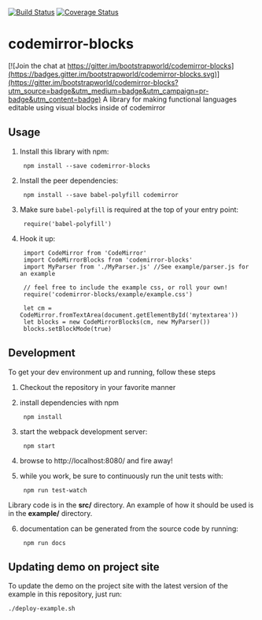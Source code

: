 [![Build Status](https://travis-ci.org/bootstrapworld/codemirror-blocks.svg?branch=master)](https://travis-ci.org/bootstrapworld/codemirror-blocks)
[![Coverage Status](https://coveralls.io/repos/bootstrapworld/codemirror-blocks/badge.svg?branch=master&service=github)](https://coveralls.io/github/bootstrapworld/codemirror-blocks?branch=master)

# codemirror-blocks

[![Join the chat at https://gitter.im/bootstrapworld/codemirror-blocks](https://badges.gitter.im/bootstrapworld/codemirror-blocks.svg)](https://gitter.im/bootstrapworld/codemirror-blocks?utm_source=badge&utm_medium=badge&utm_campaign=pr-badge&utm_content=badge)
A library for making functional languages editable using visual blocks inside of codemirror

## Usage

1. Install this library with npm:

        npm install --save codemirror-blocks

2. Install the peer dependencies:

        npm install --save babel-polyfill codemirror

3. Make sure `babel-polyfill` is required at the top of your entry point:

        require('babel-polyfill')

4. Hook it up:

        import CodeMirror from 'CodeMirror'
        import CodeMirrorBlocks from 'codemirror-blocks'
        import MyParser from './MyParser.js' //See example/parser.js for an example

        // feel free to include the example css, or roll your own!
        require('codemirror-blocks/example/example.css')

        let cm = CodeMirror.fromTextArea(document.getElementById('mytextarea'))
        let blocks = new CodeMirrorBlocks(cm, new MyParser())
        blocks.setBlockMode(true)

## Development

To get your dev environment up and running, follow these steps

1. Checkout the repository in your favorite manner

2. install dependencies with npm

        npm install

3. start the webpack development server:

        npm start

4. browse to http://localhost:8080/ and fire away!

5. while you work, be sure to continuously run the unit tests with:

        npm run test-watch

Library code is in the **src/** directory. An example of how it should be used
is in the **example/** directory.

6. documentation can be generated from the source code by running:

        npm run docs

## Updating demo on project site

To update the demo on the project site with the latest version of the example in
this repository, just run:

    ./deploy-example.sh
